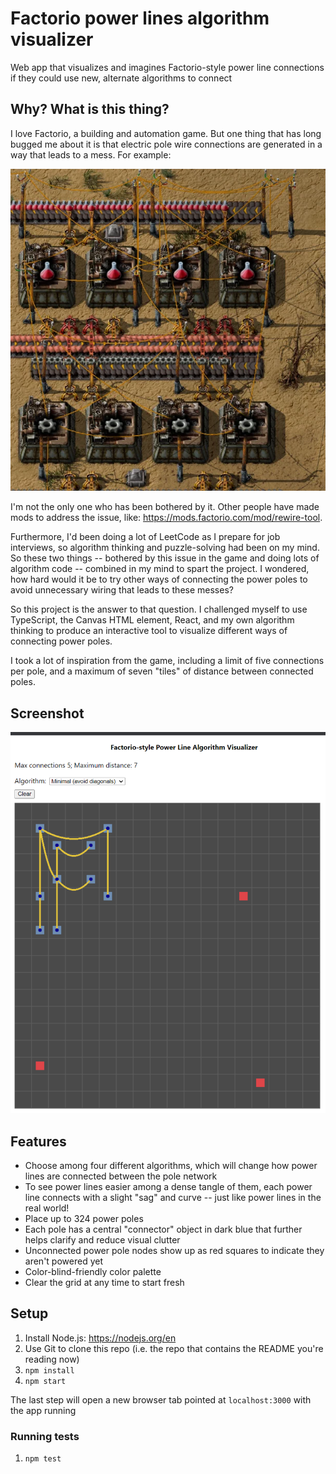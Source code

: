 # Factorio power lines algorithm visualizer

Web app that visualizes and imagines Factorio-style power line connections if they could
use new, alternate algorithms to connect

## Why? What is this thing?

I love Factorio, a building and automation game. But one thing that has long bugged me about it
is that electric pole wire connections are generated in a way that leads to a mess. For example:

![image](factorio_screenshot.webp)

I'm not the only one who has been bothered by it. Other people have made mods to address the issue,
like: https://mods.factorio.com/mod/rewire-tool.

Furthermore, I'd been doing a lot of LeetCode as I prepare for job interviews, so algorithm thinking 
and puzzle-solving had been on my mind. So these
two things -- bothered by this issue in the game and doing lots of algorithm code -- combined in my mind to spart the project. I wondered, how hard would it be to try other ways of connecting
the power poles to avoid unnecessary wiring that leads to these messes?

So this project is the answer to that question. I challenged myself to use TypeScript, the Canvas HTML
element, React, and my own algorithm thinking to produce an interactive tool to visualize different
ways of connecting power poles.

I took a lot of inspiration from the game, including a limit of five connections per pole,
and a maximum of seven "tiles" of distance between connected poles.

## Screenshot

![image](app_screenshot2.png)

## Features

* Choose among four different algorithms, which will change how power lines are connected between the pole network
* To see power lines easier among a dense tangle of them, each power line connects with a slight "sag" and curve -- just like power lines in the real world!
* Place up to 324 power poles
* Each pole has a central "connector" object in dark blue that further helps clarify and reduce visual clutter
* Unconnected power pole nodes show up as red squares to indicate they aren't powered yet
* Color-blind-friendly color palette
* Clear the grid at any time to start fresh

## Setup

1. Install Node.js: https://nodejs.org/en
1. Use Git to clone this repo (i.e. the repo that contains the README you're reading now)
1. `npm install`
1. `npm start`

The last step will open a new browser tab pointed at `localhost:3000` with the app running

### Running tests

1. `npm test`
